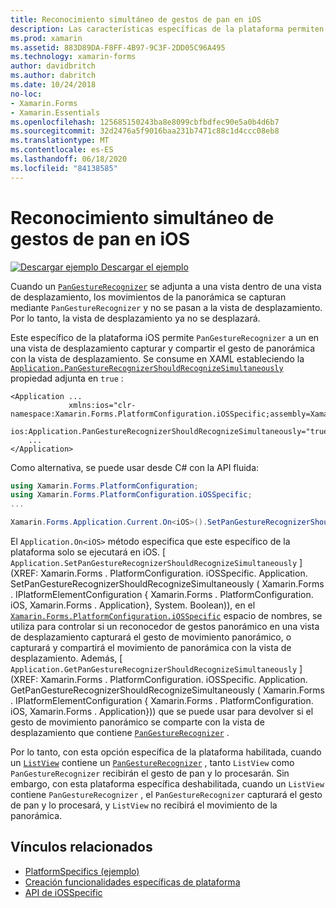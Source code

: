 ```yaml
---
title: Reconocimiento simultáneo de gestos de pan en iOS
description: Las características específicas de la plataforma permiten consumir funcionalidad que solo está disponible en una plataforma específica, sin necesidad de implementar representadores o efectos personalizados. En este artículo se explica cómo consumir el específico de la plataforma iOS que permite el reconocimiento simultáneo de gestos de pan para su uso en una aplicación.
ms.prod: xamarin
ms.assetid: 883D89DA-F8FF-4B97-9C3F-2DD05C96A495
ms.technology: xamarin-forms
author: davidbritch
ms.author: dabritch
ms.date: 10/24/2018
no-loc:
- Xamarin.Forms
- Xamarin.Essentials
ms.openlocfilehash: 125685150243ba8e8099cbfbdfec90e5a0b4d6b7
ms.sourcegitcommit: 32d2476a5f9016baa231b7471c88c1d4ccc08eb8
ms.translationtype: MT
ms.contentlocale: es-ES
ms.lasthandoff: 06/18/2020
ms.locfileid: "84138585"
---
```

# <a name="simultaneous-pan-gesture-recognition-on-ios"></a>Reconocimiento simultáneo de gestos de pan en iOS

[![Descargar ejemplo](~/media/shared/download.png) Descargar el ejemplo](https://docs.microsoft.com/samples/xamarin/xamarin-forms-samples/userinterface-platformspecifics)

Cuando un [`PanGestureRecognizer`](xref:Xamarin.Forms.PanGestureRecognizer) se adjunta a una vista dentro de una vista de desplazamiento, los movimientos de la panorámica se capturan mediante `PanGestureRecognizer` y no se pasan a la vista de desplazamiento. Por lo tanto, la vista de desplazamiento ya no se desplazará.

Este específico de la plataforma iOS permite `PanGestureRecognizer` a un en una vista de desplazamiento capturar y compartir el gesto de panorámica con la vista de desplazamiento. Se consume en XAML estableciendo la [`Application.PanGestureRecognizerShouldRecognizeSimultaneously`](xref:Xamarin.Forms.PlatformConfiguration.iOSSpecific.Application.PanGestureRecognizerShouldRecognizeSimultaneouslyProperty) propiedad adjunta en `true` :

```xaml
<Application ...
             xmlns:ios="clr-namespace:Xamarin.Forms.PlatformConfiguration.iOSSpecific;assembly=Xamarin.Forms.Core"
             ios:Application.PanGestureRecognizerShouldRecognizeSimultaneously="true">
    ...
</Application>
```

Como alternativa, se puede usar desde C# con la API fluida:

```csharp
using Xamarin.Forms.PlatformConfiguration;
using Xamarin.Forms.PlatformConfiguration.iOSSpecific;
...

Xamarin.Forms.Application.Current.On<iOS>().SetPanGestureRecognizerShouldRecognizeSimultaneously(true);
```

El `Application.On<iOS>` método especifica que este específico de la plataforma solo se ejecutará en iOS. [ `Application.SetPanGestureRecognizerShouldRecognizeSimultaneously` ] (XREF: Xamarin.Forms . PlatformConfiguration. iOSSpecific. Application. SetPanGestureRecognizerShouldRecognizeSimultaneously ( Xamarin.Forms . IPlatformElementConfiguration { Xamarin.Forms . PlatformConfiguration. iOS, Xamarin.Forms . Application}, System. Boolean)), en el [`Xamarin.Forms.PlatformConfiguration.iOSSpecific`](xref:Xamarin.Forms.PlatformConfiguration.iOSSpecific) espacio de nombres, se utiliza para controlar si un reconocedor de gestos panorámico en una vista de desplazamiento capturará el gesto de movimiento panorámico, o capturará y compartirá el movimiento de panorámica con la vista de desplazamiento. Además, [ `Application.GetPanGestureRecognizerShouldRecognizeSimultaneously` ] (XREF: Xamarin.Forms . PlatformConfiguration. iOSSpecific. Application. GetPanGestureRecognizerShouldRecognizeSimultaneously ( Xamarin.Forms . IPlatformElementConfiguration { Xamarin.Forms . PlatformConfiguration. iOS, Xamarin.Forms . Application})) que se puede usar para devolver si el gesto de movimiento panorámico se comparte con la vista de desplazamiento que contiene [`PanGestureRecognizer`](xref:Xamarin.Forms.PanGestureRecognizer) .

Por lo tanto, con esta opción específica de la plataforma habilitada, cuando un [`ListView`](xref:Xamarin.Forms.ListView) contiene un [`PanGestureRecognizer`](xref:Xamarin.Forms.PanGestureRecognizer) , tanto `ListView` como `PanGestureRecognizer` recibirán el gesto de pan y lo procesarán. Sin embargo, con esta plataforma específica deshabilitada, cuando un `ListView` contiene `PanGestureRecognizer` , el `PanGestureRecognizer` capturará el gesto de pan y lo procesará, y `ListView` no recibirá el movimiento de la panorámica.

## <a name="related-links"></a>Vínculos relacionados

- [PlatformSpecifics (ejemplo)](https://docs.microsoft.com/samples/xamarin/xamarin-forms-samples/userinterface-platformspecifics)
- [Creación funcionalidades específicas de plataforma](~/xamarin-forms/platform/platform-specifics/index.md#creating-platform-specifics)
- [API de iOSSpecific](xref:Xamarin.Forms.PlatformConfiguration.iOSSpecific)
